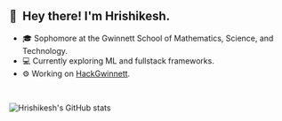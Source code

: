 ## 👋 &nbsp;Hey there! I'm Hrishikesh.

- 🎓 Sophomore at the Gwinnett School of Mathematics, Science, and Technology.
- 💻 Currently exploring ML and fullstack frameworks.
- ⚙️ Working on [HackGwinnett](https://github.com/hackgwinnett).

<br>

![Hrishikesh's GitHub stats](https://github-readme-stats.vercel.app/api?username=hershyz&theme=graywhite&show_icons=true)
